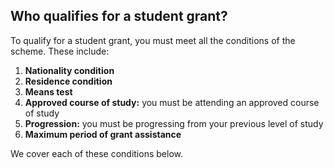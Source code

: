 ##  Who qualifies for a student grant?

To qualify for a student grant, you must meet all the conditions of the
scheme. These include:

  1. **Nationality condition**
  2. **Residence condition**
  3. **Means test**
  4. **Approved course of study:** you must be attending an approved course of study 
  5. **Progression:** you must be progressing from your previous level of study 
  6. **Maximum period of grant assistance**

We cover each of these conditions below.
